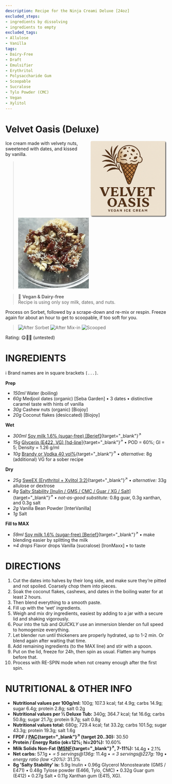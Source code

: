 ```yaml
---
description: Recipe for the Ninja Creami Deluxe [24oz]
excluded_steps:
- ingredients by dissolving
- ingredients to empty
excluded_tags:
- Allulose
- Vanilla
tags:
- Dairy-Free
- Draft
- Emulsifier
- Erythritol
- Polysaccharide Gum
- Scoopable
- Sucralose
- Tylo Powder (CMC)
- Vegan
- Xylitol
---
```

# Velvet Oasis (Deluxe)
<img style="float: right; margin-left: 1.5em;" width=240 alt="Logo" src="logo-velvet-oasis.png" />

Ice cream made with velvety nuts, sweetened with dates, and kissed by vanilla.

> <img width=220 alt="Preparation" src="Velvet-Oasis_2025-08-20.jpg" class="zoomable" />

> 🌿 **Vegan & Dairy-free**<br />Recipe is using only soy milk, dates, and nuts.

Process on Sorbet, followed by a scrape-down and re-mix or respin.
Freeze again for about an hour to get to scoopable, if too soft for you.

> <img width=220 alt="After Sorbet" src="_1.jpg" class="zoomable" />
> <img width=220 alt="After Mix-in" src="_2.jpg" class="zoomable" />
> <img width=220 alt="Scooped" src="_3.jpg" class="zoomable" />

Rating: 😋🌴🥥 (untested)

# INGREDIENTS

ℹ️ Brand names are in square brackets `[...]`.

**Prep**

  - _150ml_ Water (boiling)
  - _60g_ Medjool dates (organic) [Seba Garden] • 3 dates • distinctive caramel taste with hints of vanilla
  - _30g_ Cashew nuts (organic) [Biojoy]
  - _20g_ Coconut flakes (desiccated) [Biojoy]

**Wet**

  - _300ml_ [Soy milk 1.6% (sugar-free) \[Berief\]](/ice-creamery/info/ingredients/#soy-milk){target="_blank"}<sup>↗</sup>
  - _15g_ [Glycerin (E422, VG) \[hd-line\]](/ice-creamery/info/ingredients/#vegetable-glycerin-glycerol-vg-e422){target="_blank"}<sup>↗</sup> • POD = 60%; GI = 5; Density = 1.26 g/ml
  - _10g_ [Brandy or Vodka 40 vol%](/ice-creamery/info/ingredients/#alcohol-ethanol){target="_blank"}<sup>↗</sup> • *alternative:* 8g (additional) VG for a sober recipe

**Dry**

  - _25g_ [SweEX (Erythritol + Xylitol 3:2)](/ice-creamery/info/ingredients/#sweex-erythritol-xylitol-blend){target="_blank"}<sup>↗</sup> • *alternative:* 33g allulose or dextrose
  - _8g_ [Salty Stability \[Inulin / GMS / CMC / Guar / XG / Salt\]](/ice-creamery/S/Salty%20Stability/){target="_blank"}<sup>↗</sup> • *not-as-good substitute:* 0.8g guar, 0.3g xanthan, and 0.3g salt
  - _2g_ Vanilla Bean Powder [InterVanilla]
  - _1g_ Salt

**Fill to MAX**

  - _59ml_ [Soy milk 1.6% (sugar-free) \[Berief\]](/ice-creamery/info/ingredients/#soy-milk){target="_blank"}<sup>↗</sup> • make blending easier by splitting the milk
  - _≈4 drops_ Flavor drops Vanilla (sucralose) [IronMaxx] • to taste

# DIRECTIONS

 1. Cut the dates into halves by their long side, and make sure they’re pitted and not spoiled. Coarsely chop them into pieces.
 1. Soak the coconut flakes, cashews, and dates in the boiling water for at least 2 hours.
 1. Then blend everything to a smooth paste.
 1. Fill up with the ‘wet’ ingredients.
 1. Weigh and mix dry ingredients, easiest by adding to a jar with a secure lid and shaking vigorously.
 1. Pour into the tub and *QUICKLY* use an immersion blender on full speed to homogenize everything.
 1. Let blender run until thickeners are properly hydrated, up to 1-2 min. Or blend again after waiting that time.
 1. Add remaining ingredients (to the MAX line) and stir with a spoon.
 1. Put on the lid, freeze for 24h, then spin as usual. Flatten any humps before that.
 1. Process with RE-SPIN mode when not creamy enough after the first spin.

# NUTRITIONAL & OTHER INFO

- **Nutritional values per 100g/ml:** 100g; 107.3 kcal; fat 4.9g; carbs 14.9g; sugar 6.4g; protein 2.8g; salt 0.2g
- **Nutritional values per ½ Deluxe Tub:** 340g; 364.7 kcal; fat 16.6g; carbs 50.8g; sugar 21.7g; protein 9.7g; salt 0.8g
- **Nutritional values total:** 680g; 729.4 kcal; fat 33.2g; carbs 101.5g; sugar 43.3g; protein 19.3g; salt 1.6g
- **FPDF / [PAC](/ice-creamery/info/glossary/#potere-anti-congelante-pac){target="_blank"}<sup>↗</sup> (target 20..30):** 30.50
- **Protein / Energy Ratio (ok=12%; hi=20%):** 10.60%
- **Milk Solids Non-Fat ([MSNF](/ice-creamery/info/glossary/#milk-solids-not-fat-msnf){target="_blank"}<sup>↗</sup>, 7-11%):** 14.4g • 2.1%
- **Net carbs:** 57.1g • *∝ 5 servings@136g:* 11.4g • *∝ 3 servings@227g:* 19g • *energy ratio (low <20%):* 31.3%
- **8g 'Salty Stability' is:** 5.9g Inulin • 0.96g Glycerol Monostearate (GMS / E471) • 0.48g Tylose powder (E466, Tylo, CMC) • 0.32g Guar gum (E412) • 0.27g Salt • 0.11g Xanthan gum (E415, XG).
